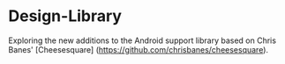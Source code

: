 # Design-Library
Exploring the new additions to the Android support library based on Chris Banes' [Cheesesquare] (https://github.com/chrisbanes/cheesesquare).
